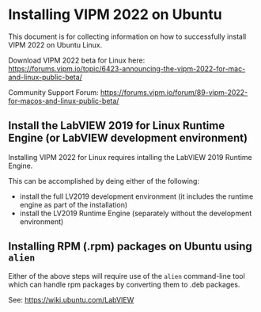# Installing VIPM 2022 on Ubuntu

This document is for collecting information on how to successfully install VIPM 2022 on Ubuntu Linux.

Download VIPM 2022 beta for Linux here:
https://forums.vipm.io/topic/6423-announcing-the-vipm-2022-for-mac-and-linux-public-beta/

Community Support Forum:
https://forums.vipm.io/forum/89-vipm-2022-for-macos-and-linux-public-beta/

## Install the LabVIEW 2019 for Linux Runtime Engine (or LabVIEW development environment)

Installing VIPM 2022 for Linux requires intalling the LabVIEW 2019 Runtime Engine.

This can be accomplished by deing either of the following:
- install the full LV2019 development environment (it includes the runtime engine as part of the installation)
- install the LV2019 Runtime Engine (separately without the development environment)


## Installing RPM (.rpm) packages on Ubuntu using `alien`

Either of the above steps will require use of the `alien` command-line tool which can handle rpm packages by converting them to .deb packages.

See: https://wiki.ubuntu.com/LabVIEW